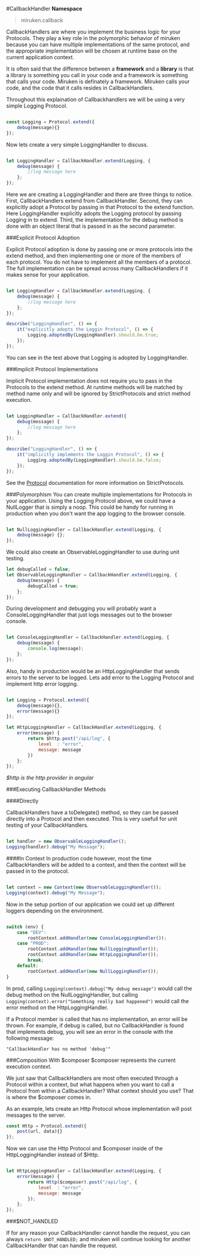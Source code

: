 #CallbackHandler
**Namespace**
>miruken.callback 

CallbackHandlers are where you implement the business logic for your Protocols.
They play a key role in the polymorphic behavior of miruken because 
you can have multiple implementations of the same protocol, and the appropriate implementation will be chosen at runtime base on
the current application context.

It is often said that the difference between a **framework** and a **library** is that a library is something you call in your code and a framework
is something that calls your code.  Miruken is definately a framework.  Miruken calls your code, and the code that it calls resides in 
CallbackHandlers.

Throughout this explaination of Callbackhandlers we will be using a very simple Logging Protocol.

```Javascript

const Logging = Protocol.extend({ 
    debug(message){}
});

```

Now lets create a very simple LoggingHandler to discuss.
 
```Javascript

let LoggingHandler = CallbackHandler.extend(Logging, {
    debug(message) {
        //log message here 
    };
});

```

Here we are creating a LoggingHandler and there are three things to notice.  First, CallbackHandlers extend from CallbackHandler.
Second, they can explicitly adopt a Protocol by passing in that Protocol to the extend function. Here LoggingHandler explicitly 
adopts the Logging protocol by passing Logging in to extend. Third, the implementation for the debug method is done with an object
literal that is passed in as the second parameter. 

###Explicit Protocol Adoption

Explicit Protocol adoption is done by passing one or more protocols into the extend method, and then implementing
one or more of the members of each protocol. You do not have to implement all the members of a protocol.  The full
implementation can be spread across many CallbackHandlers if it makes sense for your application.

```Javascript

let LoggingHandler = CallbackHandler.extend(Logging, {
    debug(message) {
        //log message here 
    };
});

describe("LoggingHandler", () => {
    it("explicitly adopts the Loggin Protocol", () => {
        Logging.adoptedBy(LoggingHandler).should.be.true;
    });
});

```

You can see in the test above that Logging is adopted by LoggingHandler.

###Implicit Protocol Implementations

Implicit Protocol implementation does not require you to pass in the Protocols to the extend method.
At runtime methods will be matched by method name only and will be ignored by StrictProtocols and strict method execution.

```Javascript

let LoggingHandler = CallbackHandler.extend({
    debug(message) {
        //log message here 
    };
});

describe("LoggingHandler", () => {
    it("implicitly implements the Loggin Protocol", () => {
        Logging.adoptedBy(LoggingHandler).should.be.false;
    });
});
```
 
See the [Protocol](Protocol.md) documentation for more information on StrictProtocols.

###Polymorphism
You can create multiple implementations for Protocols in your application.
Using the Logging Protocol above, we could have a NullLogger that is simply a noop.
This could be handy for running in production when you don't want the app logging to the browser console.

```Javascript

let NullLoggingHandler = CallbackHandler.extend(Logging, {
    debug(message) {};
});

```

We could also create an ObservableLoggingHandler to use during unit testing.

```Javascript
let debugCalled = false;
let ObservableLoggingHandler = CallbackHandler.extend(Logging, {
    debug(message) {
        debugCalled = true; 
    };
});

```
 
During development and debugging you will probably want a ConsoleLoggingHandler that just
logs messages out to the browser console.

```Javascript

let ConsoleLoggingHandler = CallbackHandler.extend(Logging, {
    debug(message) {
        console.log(message);
    };
});

```

Also, handy in production would be an HttpLoggingHandler that sends errors to the server to be logged.
Lets add error to the Logging Protocol and implement http error logging. 

```Javascript

let Logging = Protocol.extend({
    debug(message){},
    error(message){}
});

let HttpLoggingHandler = CallbackHandler.extend(Logging, {
    error(message) {
        return $http.post("/api/log", {
            level  : "error",
            message: message
        })
    };
});

```
*$http is the http provider in angular*

###Executing CallbackHandler Methods


####Directly

CallbackHandlers have a toDelegate() method, so they can be passed directly into a Protocol and then executed.
This is very usefull for unit testing of your CallbackHandlers.

```JavaScript

let handler = new ObservableLoggingHandler();
Logging(handler).debug("My Message");

```


####In Context
In production code however, most the time CallbackHandlers will be added to a context, and then
the context will be passed in to the protocol. 

```JavaScript

let context = new Context(new ObservableLoggingHandler());
Logging(context).debug("My Message");

```

Now in the setup portion of our application we could set up different loggers depending on the environment.

```JavaScript

switch (env) {
    case "DEV":
        rootContext.addHandler(new ConsoleLoggingHandler());
    case "PROD":
        rootContext.addHandler(new NullLoggingHandler());
        rootContext.addHandler(new HttpLoggingHandler());
        break;
    default:
        rootContext.addHandler(new NullLoggingHandler());
}

```

In prod, calling `Logging(context).debug("My debug message")` would call the debug method on the NullLoggingHandler, but calling
`Logging(context).error("Something really bad happened")` would call the error method on the HttpLoggingHandler.

If a Protocol member is called that has no implementation, an error will be thrown. 
For example, if debug is called, but no CallbackHandler is found that implements debug, you will see an error in the console with the following message:

```
"CallbackHandler has no method 'debug'"
```

###Composition With $composer
$composer represents the current execution context.

We just saw that CallbackHandlers are most often executed through a Protocol within a context, but what happens 
when you want to call a Protocol from within a CallbackHandler? What context should you use? That is where the $composer comes in.  

As an example, lets create an Http Protocol whose implementation will post messages to the server.

```JavaScript
const Http = Protocol.extend({
    post(url, data){}
});

```

Now we can use the Http Protocol and $composer inside of the HttpLoggingHandler instead of $Http.

```Javascript

let HttpLoggingHandler = CallbackHandler.extend(Logging, {
    error(message) {
        return Http($composer).post("/api/log", {
            level  : "error",
            message: message
        });
    };
});


```

###$NOT_HANDLED

If for any reason your CallbackHandler cannot handle the request, you can always `return $NOT_HANDLED;`
and miruken will continue looking for another CallbackHandler that can handle the request. 
